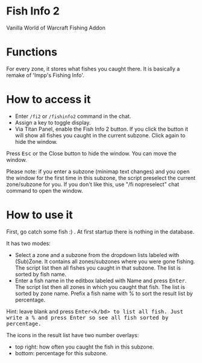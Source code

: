 # Fish Info 2
Vanilla World of Warcraft Fishing Addon 

# Functions
For every zone, it stores what fishes you caught there. It is basically a remake of 'Impp's Fishing Info'.

# How to access it
* Enter <code>/fi2</code> or <code>/fishinfo2</code> command in the chat.
* Assign a key to toggle display.
* Via Titan Panel, enable the Fish Info 2 button. If you click the button it will show all fishes you caught in the current subzone. Click again to hide the window. 

Press <kbd>Esc</kbd> or the Close button to hide the window. You can move the window. 

Please note: if you enter a subzone (minimap text changes) and you open the window for the first time in this subzone, the script preselect the current zone/subzone for you. If you don't like this, use "/fi nopreselect" chat command to open the window.

# How to use it
First, go catch some fish :) . At first startup there is nothing in the database.

It has two modes:
* Select a zone and a subzone from the dropdown lists labeled with (Sub)Zone. It contains all zones/subzones where you were gone fishing. The script list then all fishes you caught in that subzone. The list is sorted by fish name.
* Enter a fish name in the editbox labeled with Name and press <kbd>Enter</kbd>. The script list then all zones in which you caught that fish. The list is sorted by zone name. Prefix a fish name with % to sort the result list by percentage. 

Hint: leave blank and press <kbd>Enter<k/bd> to list all fish. Just write a % and press <kbd>Enter</kbd> so see all fish sorted by percentage.

The icons in the result list have two number overlays:
* top right: how often you caught the fish in this subzone.
* bottom: percentage for this subzone.
